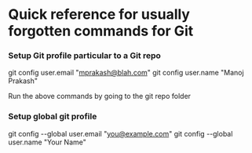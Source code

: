 # Quick reference for usually forgotten commands for Git

### Setup Git profile particular to a Git repo
git config user.email "mprakash@blah.com"
git config user.name "Manoj Prakash"

Run the above commands by going to the git repo folder

### Setup global git profile
git config --global user.email "you@example.com"
git config --global user.name "Your Name"
